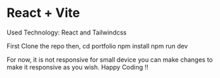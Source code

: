 # React + Vite
Used Technology: React and Tailwindcss

First Clone the repo then,
cd portfolio
npm install
npm run dev 

For now, it is not responsive for small device you can make changes to make it responsive as you wish. Happy Coding !!

